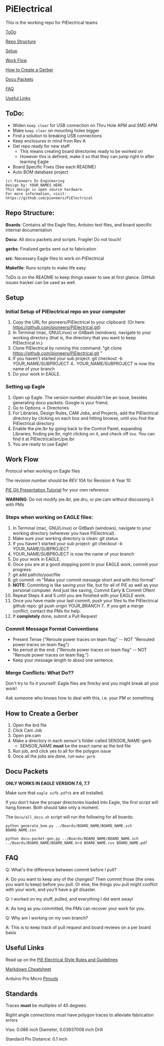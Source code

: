 # PiElectrical

This is the working repo for PiElectrical teams

[ToDo](#todo)

[Repo Structure](#repo-structure)

[Setup](#setup)

[Work Flow](#work-flow)

[How to Create a Gerber](#how-to-create-a-gerber)

[Docu Packets](#docu-packets)

[FAQ](#faq)

[Useful Links](#useful-links)


## ToDo:
* Widen `keep clear` for USB connection on Thru Hole APM and SMD APM
* Make `keep clear` on mounting holes bigger
* Find a solution to breaking USB connections
* Keep enclosures in mind from Rev A
* Get repo ready for new staff
    * This means creating board directories ready to be worked on
    * However this is defined, make it so that they can jump right in after learning Eagle
* Board Specific Fixes (See each README)
* Auto BOM database project

```
(c) Pioneers In Engineering
Design by: YOUR_NAMES_HERE
This design is open source hardware.
For more information, visit:
https://github.com/pioneers/PiElectrical
```

## Repo Structure:

**Boards**: Contains all the Eagle files, Arduino test files, and board specific internal documentation

**Docu**: All docu packets and scripts. Fragile! Do not touch!

**gerbs**: Finalized gerbs sent out to fabrication

**src**: Necessary Eagle files to work on PiElectrical

**Makefile**: Runs scripts to make life easy

ToDo is on the README to keep things easier to see at first glance. GitHub issues tracker can be used as well.

## Setup

### Initial Setup of PiElectrical repo on your computer

1. Copy the URL for pioneers/PiElectrical to your clipboard: (Or here: https://github.com/pioneers/PiElectrical.git)
2. In Terminal (mac, GNU/Linux) or GitBash (windows), navigate to your working directory (that is, the directory that you want to keep PiElectrical in.)
3. Clone PiElectrical by running this command: "git clone https://github.com/pioneers/PiElectrical.git "
4. If you haven't started your sub project: git checkout -b YOUR\_NAME/SUBPROJECT
  4.. YOUR\_NAME/SUBPROJECT is now the name of your branch
5. Do your work in EAGLE.

### Setting up Eagle

1. Open up Eagle. The version number shouldn't be an issue, besides generating docu packets. Google is your friend.
2. Go to Options -> Directories
3. For Libraries, Design Rules, CAM Jobs, and Projects, add the PiElectrical directory by clicking on each box and hitting browse, until you find the PiElectrical directory
4. Enable the pie.lbr by going back to the Control Panel, expanding Libraries, finding pie.lbr, right clicking on it, and check off `Use`. You can find it at PiElectrical/src/pie.lbr
5. You are ready to use Eagle!

## Work Flow

Protocol when working on Eagle files

The revision number should be *REV 10A* for Revision A Year 10

[PiE Git Presentation Tutorial](https://docs.google.com/a/pioneers.berkeley.edu/presentation/d/1WO-AD3cTi1QdKW15F8ecN9V1b8u3yIKzHzLGQXDs-uM/edit?usp=sharing) for your own reference

**WARNING**: Do not modify pie.lbr, pie.dru, or pie.cam without discussing it with PMs

### Steps when working on EAGLE files:

1. In Terminal (mac, GNU/Linux) or GitBash (windows), navigate to your working directory (wherever you have PiElectrical).
2. Make sure your working directory is clean: git status
3. If you haven't started your sub project: git checkout -b YOUR\_NAME/SUBPROJECT
  3. YOUR\_NAME/SUBPROJECT is now the name of your branch
4. Do your work in EAGLE.
5. Once you are at a good stopping point in your EAGLE work, commit your progress:
  5. git add path/to/your/file
  5. git commit -m "Make your commit message short and with this format"
  5. **NOTE**: Commiting is like saving your file, but for all of PiE as well as your personal computer. And just like saving, Commit Early & Commit Often!
6. Repeat Steps 4 and 5 until you are finished with your EAGLE work.
7. Once you have made your last commit, push your files to the PiElectrical github repo: git push origin YOUR\_BRANCH
    7.. If you get a merge conflict, contact the PMs for help.
8. If **completely** done, submit a Pull Request

### Commit Message Format Conventions

* Present Tense ("Reroute power traces on team flag" -- NOT "Rerouted power traces on team flag")
* No period at the end: ("Reroute power traces on team flag" -- NOT "Reroute power traces on team flag.")
* Keep your message length to about one sentence.

### Merge Conflicts: What Do??

Don't try to fix it yourself: Eagle files are finicky and you might break all your work!

Ask someone who knows how to deal with this, i.e. your PM or something

## How to Create a Gerber

1. Open the brd file
2. Click Cam Job
3. Open pie.cam
4. Make a directory in each sensor's folder called SENSOR\_NAME-gerb
    * SENSOR\_NAME **must** be the exact name as the brd file
5. Run job, and click yes to all for the polygon issue
6. Once all the jobs are done, run `make gerb`

## Docu Packets

**ONLY WORKS IN EAGLE VERSION 7.6, 7.7**

Make sure that `eagle xvfb pdftk` are all installed.

If you don't have the proper directories loaded into Eagle, the first script will hang forever. Both should take only a moment.

The `Docu/all_docu.sh` script will run the following for all boards:

```shell
python generate_bom.py ../Boards/BOARD_NAME/BOARD_NAME.sch BOARD_NAME.csv

python docu-packet-gen.py ../Boards/BOARD_NAME/BOARD_NAME.sch ../Boards/BOARD_NAME/BOARD_NAME.brd BOARD_NAME.csv BOARD_NAME.pdf
```

## FAQ

Q: What's the difference between commit before I pull?

A: Do you want to keep any of the changes? Then commit those (the ones you want to keep) before you pull. Or else, the things you pull might conflict with your work, and you'll have a git disaster.

Q: I worked on my stuff, pulled, and everything I did went away!

A: As long as you committed, the PMs can recover your work for you.

Q: Why am I working on my own branch?

A: This is to keep track of pull request and board reviews on a per board basis

## Useful Links

Read up on the [PiE Electrical Style Rules and Guidelines](https://staff.pierobotics.org/wiki/Electrical_style_guidelines)

[Markdown Cheatsheet](https://github.com/adam-p/markdown-here/wiki/Markdown-Cheatsheet)

Arduino Pro Micro [Pinouts](https://cdn.sparkfun.com/assets/9/c/3/c/4/523a1765757b7f5c6e8b4567.png)

## Standards

Traces **must** be multiples of 45 degrees

Rigiht angle connections must have polygon traces to alleviate fabrication errors

Vias: 0.086 inch Diameter, 0.03937008 inch Drill

Standard Pin Distance: 0.1 inch
